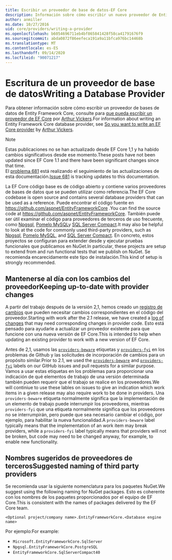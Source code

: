 ```yaml
---
title: Escribir un proveedor de base de datos-EF Core
description: Información sobre cómo escribir un nuevo proveedor de Entity Framework Core
author: anmiller
ms.date: 10/27/2016
uid: core/providers/writing-a-provider
ms.openlocfilehash: b6054696711eb4bf865841428f58ca41791676f9
ms.sourcegitcommit: abda0872f86eefeca191a9a11bfca976bc14468b
ms.translationtype: MT
ms.contentlocale: es-ES
ms.lasthandoff: 09/14/2020
ms.locfileid: "90071217"
---
```

# <a name="writing-a-database-provider"></a><span data-ttu-id="45ce7-103">Escritura de un proveedor de base de datos</span><span class="sxs-lookup"><span data-stu-id="45ce7-103">Writing a Database Provider</span></span>

<span data-ttu-id="45ce7-104">Para obtener información sobre cómo escribir un proveedor de bases de datos de Entity Framework Core, consulte para [que pueda escribir un proveedor de EF Core](https://blog.oneunicorn.com/2016/11/11/so-you-want-to-write-an-ef-core-provider/) por [Arthur Vickers](https://github.com/ajcvickers).</span><span class="sxs-lookup"><span data-stu-id="45ce7-104">For information about writing an Entity Framework Core database provider, see [So you want to write an EF Core provider](https://blog.oneunicorn.com/2016/11/11/so-you-want-to-write-an-ef-core-provider/) by [Arthur Vickers](https://github.com/ajcvickers).</span></span>

> [!NOTE]
> <span data-ttu-id="45ce7-105">Estas publicaciones no se han actualizado desde EF Core 1,1 y ha habido cambios significativos desde ese momento.</span><span class="sxs-lookup"><span data-stu-id="45ce7-105">These posts have not been updated since EF Core 1.1 and there have been significant changes since that time.</span></span>  
<span data-ttu-id="45ce7-106">El [problema 681](https://github.com/dotnet/EntityFramework.Docs/issues/681) está realizando el seguimiento de las actualizaciones de esta documentación.</span><span class="sxs-lookup"><span data-stu-id="45ce7-106">[Issue 681](https://github.com/dotnet/EntityFramework.Docs/issues/681) is tracking updates to this documentation.</span></span>

<span data-ttu-id="45ce7-107">La EF Core código base es de código abierto y contiene varios proveedores de bases de datos que se pueden utilizar como referencia.</span><span class="sxs-lookup"><span data-stu-id="45ce7-107">The EF Core codebase is open source and contains several database providers that can be used as a reference.</span></span> <span data-ttu-id="45ce7-108">Puede encontrar el código fuente en <https://github.com/aspnet/EntityFrameworkCore> .</span><span class="sxs-lookup"><span data-stu-id="45ce7-108">You can find the source code at <https://github.com/aspnet/EntityFrameworkCore>.</span></span> <span data-ttu-id="45ce7-109">También puede ser útil examinar el código para proveedores de terceros de uso frecuente, como [Npgsql](https://github.com/npgsql/Npgsql.EntityFrameworkCore.PostgreSQL), [Pomelo MySQL](https://github.com/PomeloFoundation/Pomelo.EntityFrameworkCore.MySql)y [SQL Server Compact](https://github.com/ErikEJ/EntityFramework.SqlServerCompact).</span><span class="sxs-lookup"><span data-stu-id="45ce7-109">It may also be helpful to look at the code for commonly used third-party providers, such as [Npgsql](https://github.com/npgsql/Npgsql.EntityFrameworkCore.PostgreSQL), [Pomelo MySQL](https://github.com/PomeloFoundation/Pomelo.EntityFrameworkCore.MySql), and [SQL Server Compact](https://github.com/ErikEJ/EntityFramework.SqlServerCompact).</span></span> <span data-ttu-id="45ce7-110">En concreto, estos proyectos se configuran para extender desde y ejecutar pruebas funcionales que publicamos en NuGet.</span><span class="sxs-lookup"><span data-stu-id="45ce7-110">In particular, these projects are setup to extend from and run functional tests that we publish on NuGet.</span></span> <span data-ttu-id="45ce7-111">Se recomienda encarecidamente este tipo de instalación.</span><span class="sxs-lookup"><span data-stu-id="45ce7-111">This kind of setup is strongly recommended.</span></span>

## <a name="keeping-up-to-date-with-provider-changes"></a><span data-ttu-id="45ce7-112">Mantenerse al día con los cambios del proveedor</span><span class="sxs-lookup"><span data-stu-id="45ce7-112">Keeping up-to-date with provider changes</span></span>

<span data-ttu-id="45ce7-113">A partir del trabajo después de la versión 2,1, hemos creado un [registro de cambios](xref:core/providers/provider-log) que pueden necesitar cambios correspondientes en el código del proveedor.</span><span class="sxs-lookup"><span data-stu-id="45ce7-113">Starting with work after the 2.1 release, we have created a [log of changes](xref:core/providers/provider-log) that may need corresponding changes in provider code.</span></span> <span data-ttu-id="45ce7-114">Esto está pensado para ayudarle a actualizar un proveedor existente para que funcione con una nueva versión de EF Core.</span><span class="sxs-lookup"><span data-stu-id="45ce7-114">This is intended to help when updating an existing provider to work with a new version of EF Core.</span></span>

<span data-ttu-id="45ce7-115">Antes de 2,1, usamos las [`providers-beware`](https://github.com/aspnet/EntityFrameworkCore/labels/providers-beware) etiquetas y [`providers-fyi`](https://github.com/aspnet/EntityFrameworkCore/labels/providers-fyi) en los problemas de Github y las solicitudes de incorporación de cambios para un propósito similar.</span><span class="sxs-lookup"><span data-stu-id="45ce7-115">Prior to 2.1, we used the [`providers-beware`](https://github.com/aspnet/EntityFrameworkCore/labels/providers-beware) and [`providers-fyi`](https://github.com/aspnet/EntityFrameworkCore/labels/providers-fyi) labels on our GitHub issues and pull requests for a similar purpose.</span></span> <span data-ttu-id="45ce7-116">Vamos a usar estas etiquetas en los problemas para proporcionar una indicación de qué elementos de trabajo de una versión determinada también pueden requerir que el trabajo se realice en los proveedores.</span><span class="sxs-lookup"><span data-stu-id="45ce7-116">We will continiue to use these lables on issues to give an indication which work items in a given release may also require work to be done in providers.</span></span> <span data-ttu-id="45ce7-117">Una `providers-beware` etiqueta normalmente significa que la implementación de un elemento de trabajo puede interrumpir los proveedores, mientras `providers-fyi` que una etiqueta normalmente significa que los proveedores no se interrumpirán, pero puede que sea necesario cambiar el código, por ejemplo, para habilitar la nueva funcionalidad.</span><span class="sxs-lookup"><span data-stu-id="45ce7-117">A `providers-beware` label typically means that the implementation of an work item may break providers, while a `providers-fyi` label typically means that providers will not be broken, but code may need to be changed anyway, for example, to enable new functionality.</span></span>

## <a name="suggested-naming-of-third-party-providers"></a><span data-ttu-id="45ce7-118">Nombres sugeridos de proveedores de terceros</span><span class="sxs-lookup"><span data-stu-id="45ce7-118">Suggested naming of third party providers</span></span>

<span data-ttu-id="45ce7-119">Se recomienda usar la siguiente nomenclatura para los paquetes NuGet.</span><span class="sxs-lookup"><span data-stu-id="45ce7-119">We suggest using the following naming for NuGet packages.</span></span> <span data-ttu-id="45ce7-120">Esto es coherente con los nombres de los paquetes proporcionados por el equipo de EF Core.</span><span class="sxs-lookup"><span data-stu-id="45ce7-120">This is consistent with the names of packages delivered by the EF Core team.</span></span>

`<Optional project/company name>.EntityFrameworkCore.<Database engine name>`

<span data-ttu-id="45ce7-121">Por ejemplo:</span><span class="sxs-lookup"><span data-stu-id="45ce7-121">For example:</span></span>

* `Microsoft.EntityFrameworkCore.SqlServer`
* `Npgsql.EntityFrameworkCore.PostgreSQL`
* `EntityFrameworkCore.SqlServerCompact40`
